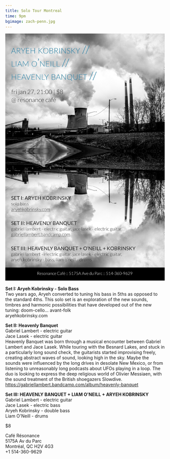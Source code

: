 ```yaml
---
title: Solo Tour Montreal
time: 9pm
bgimage: zach-penn.jpg
---
```

![SOLO SHMOLO](/images/montreal-solo-shmolo.jpg)

**Set I: Aryeh Kobrinsky - Solo Bass**    
Two years ago, Aryeh converted to tuning his bass in 5ths as opposed to the standard 4ths. This solo set is an exploration of the new sounds, timbres and harmonic possibilities that have developed out of the new tuning: doom-cello... avant-folk  
aryehkobrinsky.com

**Set II: Heavenly Banquet**  
Gabriel Lambert - electric guitar  
Jace Lasek - electric guitar  
Heavenly Banquet was born through a musical encounter between Gabriel Lambert and Jace Lasek. While touring with the Besnard Lakes, and stuck in a particularly long sound check, the guitarists started improvising freely, creating abstract waves of sound, looking high in the sky. Maybe the sounds were influenced by the long drives in desolate New Mexico, or from listening to unreasonably long podcasts about UFOs playing in a loop. The duo is looking to express the deep religious world of Olivier Messiaen, with the sound treatment of the British shoegazers Slowdive.  
https://gabriellambert.bandcamp.com/album/heavenly-banquet

**Set III: HEAVENLY BANQUET + LIAM O'NEILL + ARYEH KOBRINSKY**  
Gabriel Lambert - electric guitar  
Jace Lasek - electric bass  
Aryeh Kobrinsky - double bass  
Liam O'Neill - drums

$8

Café Résonance  
5175A Av du Parc  
Montréal, QC H2V 4G3  
+1 514-360-9629